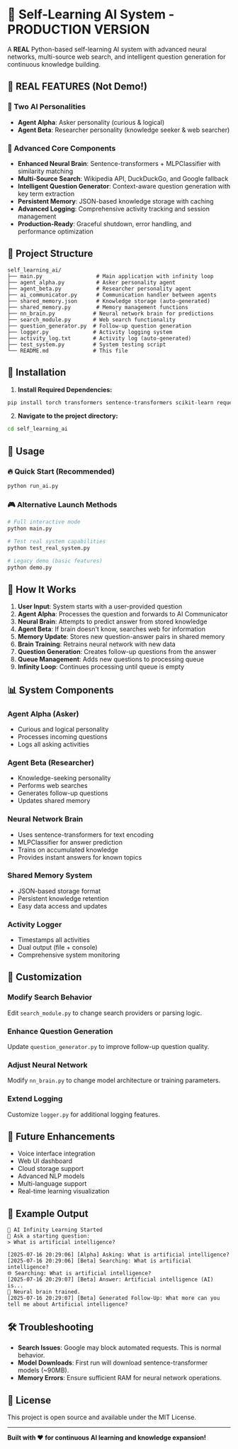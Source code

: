 # 🤖 Self-Learning AI System - PRODUCTION VERSION

A **REAL** Python-based self-learning AI system with advanced neural networks, multi-source web search, and intelligent question generation for continuous knowledge building.

## 🚀 REAL FEATURES (Not Demo!)

### 🔹 Two AI Personalities
- **Agent Alpha**: Asker personality (curious & logical)
- **Agent Beta**: Researcher personality (knowledge seeker & web searcher)

### 🔹 Advanced Core Components
- **Enhanced Neural Brain**: Sentence-transformers + MLPClassifier with similarity matching
- **Multi-Source Search**: Wikipedia API, DuckDuckGo, and Google fallback
- **Intelligent Question Generator**: Context-aware question generation with key term extraction
- **Persistent Memory**: JSON-based knowledge storage with caching
- **Advanced Logging**: Comprehensive activity tracking and session management
- **Production-Ready**: Graceful shutdown, error handling, and performance optimization

## 📁 Project Structure

```
self_learning_ai/
├── main.py                 # Main application with infinity loop
├── agent_alpha.py          # Asker personality agent
├── agent_beta.py           # Researcher personality agent
├── ai_communicator.py      # Communication handler between agents
├── shared_memory.json      # Knowledge storage (auto-generated)
├── shared_memory.py        # Memory management functions
├── nn_brain.py            # Neural network brain for predictions
├── search_module.py       # Web search functionality
├── question_generator.py  # Follow-up question generation
├── logger.py              # Activity logging system
├── activity_log.txt       # Activity log (auto-generated)
├── test_system.py         # System testing script
└── README.md              # This file
```

## 🚀 Installation

1. **Install Required Dependencies:**
```bash
pip install torch transformers sentence-transformers scikit-learn requests beautifulsoup4 tiktoken protobuf sentencepiece
```

2. **Navigate to the project directory:**
```bash
cd self_learning_ai
```

## 🎯 Usage

### 🔥 Quick Start (Recommended)
```bash
python run_ai.py
```

### 🎮 Alternative Launch Methods
```bash
# Full interactive mode
python main.py

# Test real system capabilities
python test_real_system.py

# Legacy demo (basic features)
python demo.py
```

## 🔄 How It Works

1. **User Input**: System starts with a user-provided question
2. **Agent Alpha**: Processes the question and forwards to AI Communicator
3. **Neural Brain**: Attempts to predict answer from stored knowledge
4. **Agent Beta**: If brain doesn't know, searches web for information
5. **Memory Update**: Stores new question-answer pairs in shared memory
6. **Brain Training**: Retrains neural network with new data
7. **Question Generation**: Creates follow-up questions from the answer
8. **Queue Management**: Adds new questions to processing queue
9. **Infinity Loop**: Continues processing until queue is empty

## 📊 System Components

### Agent Alpha (Asker)
- Curious and logical personality
- Processes incoming questions
- Logs all asking activities

### Agent Beta (Researcher)
- Knowledge-seeking personality
- Performs web searches
- Generates follow-up questions
- Updates shared memory

### Neural Network Brain
- Uses sentence-transformers for text encoding
- MLPClassifier for answer prediction
- Trains on accumulated knowledge
- Provides instant answers for known topics

### Shared Memory System
- JSON-based storage format
- Persistent knowledge retention
- Easy data access and updates

### Activity Logger
- Timestamps all activities
- Dual output (file + console)
- Comprehensive system monitoring

## 🔧 Customization

### Modify Search Behavior
Edit `search_module.py` to change search providers or parsing logic.

### Enhance Question Generation
Update `question_generator.py` to improve follow-up question quality.

### Adjust Neural Network
Modify `nn_brain.py` to change model architecture or training parameters.

### Extend Logging
Customize `logger.py` for additional logging features.

## 🎨 Future Enhancements

- Voice interface integration
- Web UI dashboard
- Cloud storage support
- Advanced NLP models
- Multi-language support
- Real-time learning visualization

## 📝 Example Output

```
🔁 AI Infinity Learning Started
🧠 Ask a starting question:
> What is artificial intelligence?

[2025-07-16 20:29:06] [Alpha] Asking: What is artificial intelligence?
[2025-07-16 20:29:06] [Beta] Searching: What is artificial intelligence?
🌐 Searching: What is artificial intelligence?
[2025-07-16 20:29:07] [Beta] Answer: Artificial intelligence (AI) is...
🧠 Neural brain trained.
[2025-07-16 20:29:07] [Beta] Generated Follow-Up: What more can you tell me about Artificial intelligence?
```

## 🛠️ Troubleshooting

- **Search Issues**: Google may block automated requests. This is normal behavior.
- **Model Downloads**: First run will download sentence-transformer models (~90MB).
- **Memory Errors**: Ensure sufficient RAM for neural network operations.

## 📄 License

This project is open source and available under the MIT License.

---

**Built with ❤️ for continuous AI learning and knowledge expansion!**
